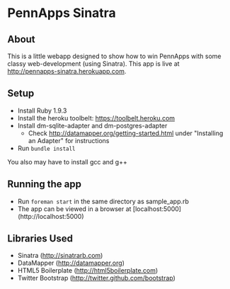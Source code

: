 PennApps Sinatra
=============

About
-----
This is a little webapp designed to show how to win PennApps with some classy web-development (using Sinatra). This app is live at http://pennapps-sinatra.herokuapp.com.

Setup
-----
* Install Ruby 1.9.3
* Install the heroku toolbelt: https://toolbelt.heroku.com
* Install dm-sqlite-adapter and dm-postgres-adapter
  * Check http://datamapper.org/getting-started.html under "Installing an Adapter" for instructions
* Run `bundle install`

You also may have to install gcc and g++

Running the app
---------------
* Run `foreman start` in the same directory as sample_app.rb
* The app can be viewed in a browser at [localhost:5000] (http://localhost:5000)


Libraries Used
--------------
* Sinatra (http://sinatrarb.com)
* DataMapper (http://datamapper.org)
* HTML5 Boilerplate (http://html5boilerplate.com)
* Twitter Bootstrap (http://twitter.github.com/bootstrap)
